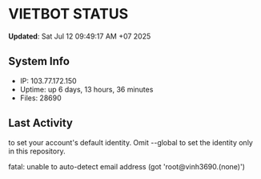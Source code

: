 # VIETBOT STATUS
**Updated**: Sat Jul 12 09:49:17 AM +07 2025

## System Info
- IP: 103.77.172.150
- Uptime: up 6 days, 13 hours, 36 minutes
- Files: 28690

## Last Activity

to set your account's default identity.
Omit --global to set the identity only in this repository.

fatal: unable to auto-detect email address (got 'root@vinh3690.(none)')

